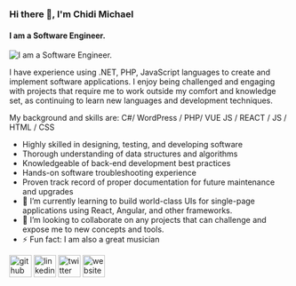 ### Hi there 👋, I'm Chidi Michael
#### I am a Software Engineer.
![I am a Software Engineer.](https://graphicriver.img.customer.envatousercontent.com/files/252456039/Character-Writing-Software-Programmer-AurielAki-590.jpg?auto=compress%2Cformat&q=80&fit=crop&crop=top&max-h=8000&max-w=590&s=fbe4ae8cfa0539c64996aaeff668d847)

I have experience using .NET, PHP, JavaScript languages to create and implement software applications.
I enjoy being challenged and engaging with projects that require me to work outside my comfort and knowledge set, as continuing to learn new languages and development techniques.


My background and skills are: C#/ WordPress / PHP/ VUE JS / REACT / JS / HTML / CSS
- Highly skilled in designing, testing, and developing software
- Thorough understanding of data structures and algorithms
- Knowledgeable of back-end development best practices
- Hands-on software troubleshooting experience
- Proven track record of proper documentation for future maintenance and upgrades
- 🌱 I’m currently learning to build world-class UIs for single-page applications using React, Angular, and other frameworks. 
- 👯 I’m looking to collaborate on any projects that can challenge and expose me to new concepts and tools. 
- ⚡ Fun fact: I am also a great musician 


[<img src='https://cdn.jsdelivr.net/npm/simple-icons@3.0.1/icons/github.svg' alt='github' height='40'>](https://github.com/https://github.com/SlimzyCM)  [<img src='https://cdn.jsdelivr.net/npm/simple-icons@3.0.1/icons/linkedin.svg' alt='linkedin' height='40'>](https://www.linkedin.com/in/https://www.linkedin.com/in/slimzycm/)  [<img src='https://cdn.jsdelivr.net/npm/simple-icons@3.0.1/icons/twitter.svg' alt='twitter' height='40'>](https://twitter.com/https://twitter.com/SlimzyCM)  [<img src='https://cdn.jsdelivr.net/npm/simple-icons@3.0.1/icons/icloud.svg' alt='website' height='40'>](https://chidi.projects.decagonhq.com/)  

